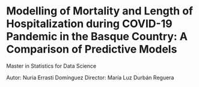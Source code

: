 # Modelling of Mortality and Length of Hospitalization during COVID-19 Pandemic in the Basque Country: A Comparison of Predictive Models
Master in Statistics for Data Science

Autor: Nuria Errasti Domínguez
Director: María Luz Durbán Reguera
